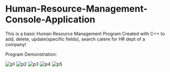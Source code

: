 # Human-Resource-Management-Console-Application
This is a basic Human Resource Management Program Created with C++ to add, delete, update(specific fields), search catere for HR dept of a company!

Program Demonstration:

![p1](https://user-images.githubusercontent.com/62169118/205506839-d5a5ae2f-b77e-4726-b000-d4a79b5668e9.PNG)
![p2](https://user-images.githubusercontent.com/62169118/205506844-36ee31ff-add0-4f09-8ba0-48bea8c642db.PNG)
![p3](https://user-images.githubusercontent.com/62169118/205506845-a72c7c44-f79d-414d-90fc-44e9fa8c135b.PNG)
![p4](https://user-images.githubusercontent.com/62169118/205506847-ebec45c9-8088-4098-b2a0-e59eb8e209ff.PNG)
![p5](https://user-images.githubusercontent.com/62169118/205506849-1cb970a9-9283-498d-a3d5-51b4f16173fe.PNG)

